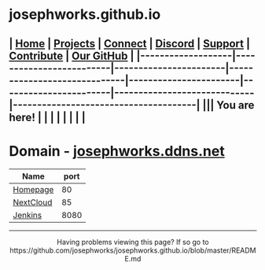 # josephworks.github.io

| [Home](README.md) | [Projects](PROJECTS.md) | [Connect](CONNECT.md) | [Discord](DISCORD.md) | [Support](SUPPORT.md) | [Contribute](CONTRIBUTE.md) | [Our GitHub](http://github.com/josephworks) |
|-------------------|-------------------------|-----------------------|-----------------------------|-----------------------|-----------------------|-----------------------------|--------------------------------------|
||| You are here!     |                         |                       |                             |                       |                       |                             |                                      |
------

# Domain - [josephworks.ddns.net](http://josephworks.ddns.net)

| Name  | port |
|---------|------|
| [Homepage](http://josephworks.ddns.net:80)   | 80 |
| [NextCloud](http://josephworks.ddns.net:8081)   | 85 |
| [Jenkins](http://josephworks.ddns.net:8080) | 8080 |

------
<p align="center">Having problems viewing this page? If so go to https://github.com/josephworks/josephworks.github.io/blob/master/README.md </p>
